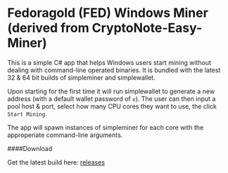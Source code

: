 Fedoragold (FED) Windows Miner  (derived from CryptoNote-Easy-Miner)
===

This is a simple C# app that helps Windows users start mining without dealing with command-line operated binaries. It is bundled with the latest 32 & 64 bit builds of simpleminer and simplewallet.


Upon starting for the first time it will run simplewallet to generate a new address (with a default wallet password of `x`). The user can then input a pool host & port, select how many CPU cores they want to use, the click `Start Mining`.


The app will spawn instances of simpleminer for each core with the approperiate command-line arguments.


####Download

Get the latest build here: [releases](//github.com/zone117x/cryptonote-easy-miner/releases)
